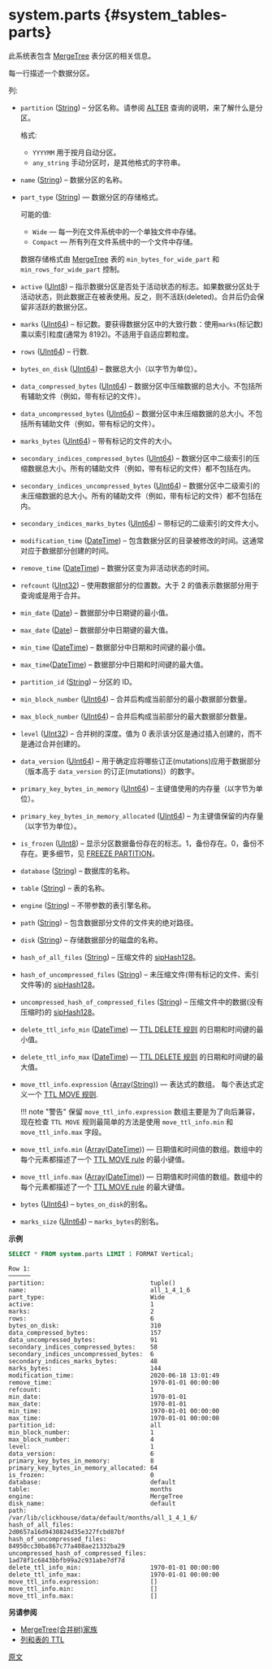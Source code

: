 # system.parts {#system_tables-parts}

此系统表包含 [MergeTree](../../engines/table-engines/mergetree-family/mergetree.md) 表分区的相关信息。

每一行描述一个数据分区。

列:

-   `partition` ([String](../../sql-reference/data-types/string.md)) – 分区名称。请参阅 [ALTER](../../sql-reference/statements/alter/index.md#query_language_queries_alter) 查询的说明，来了解什么是分区。

    格式:

    -   `YYYYMM` 用于按月自动分区。
    -   `any_string` 手动分区时，是其他格式的字符串。

-   `name` ([String](../../sql-reference/data-types/string.md)) – 数据分区的名称。

-   `part_type` ([String](../../sql-reference/data-types/string.md)) — 数据分区的存储格式。

    可能的值:

    -   `Wide` — 每一列在文件系统中的一个单独文件中存储。
    -   `Compact` — 所有列在文件系统中的一个文件中存储。

    数据存储格式由 [MergeTree](../../engines/table-engines/mergetree-family/mergetree.md) 表的 `min_bytes_for_wide_part` 和 `min_rows_for_wide_part` 控制。

   -   `active` ([UInt8](../../sql-reference/data-types/int-uint.md)) – 指示数据分区是否处于活动状态的标志。如果数据分区处于活动状态，则此数据正在被表使用。反之，则不活跃(deleted)。合并后仍会保留非活跃的数据分区。

-   `marks` ([UInt64](../../sql-reference/data-types/int-uint.md)) – 标记数。要获得数据分区中的大致行数：使用`marks`(标记数)乘以索引粒度(通常为 8192)。不适用于自适应颗粒度。

-   `rows` ([UInt64](../../sql-reference/data-types/int-uint.md)) – 行数.

-   `bytes_on_disk` ([UInt64](../../sql-reference/data-types/int-uint.md)) – 数据总大小（以字节为单位）。

-   `data_compressed_bytes` ([UInt64](../../sql-reference/data-types/int-uint.md)) – 数据分区中压缩数据的总大小。不包括所有辅助文件（例如，带有标记的文件）。

-   `data_uncompressed_bytes` ([UInt64](../../sql-reference/data-types/int-uint.md)) – 数据分区中未压缩数据的总大小。不包括所有辅助文件（例如，带有标记的文件）。

-   `marks_bytes` ([UInt64](../../sql-reference/data-types/int-uint.md)) – 带有标记的文件的大小。

-   `secondary_indices_compressed_bytes` ([UInt64](../../sql-reference/data-types/int-uint.md)) – 数据分区中二级索引的压缩数据总大小。所有的辅助文件（例如，带有标记的文件）都不包括在内。

-   `secondary_indices_uncompressed_bytes` ([UInt64](../../sql-reference/data-types/int-uint.md)) – 数据分区中二级索引的未压缩数据的总大小。所有的辅助文件（例如，带有标记的文件）都不包括在内。

-   `secondary_indices_marks_bytes` ([UInt64](../../sql-reference/data-types/int-uint.md)) – 带标记的二级索引的文件大小。

-   `modification_time` ([DateTime](../../sql-reference/data-types/datetime.md)) – 包含数据分区的目录被修改的时间。这通常对应于数据部分创建的时间。

-   `remove_time` ([DateTime](../../sql-reference/data-types/datetime.md)) – 数据分区变为非活动状态的时间。

-   `refcount` ([UInt32](../../sql-reference/data-types/int-uint.md)) – 使用数据部分的位置数。大于 2 的值表示数据部分用于查询或是用于合并。

-   `min_date` ([Date](../../sql-reference/data-types/date.md)) – 数据部分中日期键的最小值。

-   `max_date` ([Date](../../sql-reference/data-types/date.md)) – 数据部分中日期键的最大值。

-   `min_time` ([DateTime](../../sql-reference/data-types/datetime.md)) – 数据部分中日期和时间键的最小值。

-   `max_time`([DateTime](../../sql-reference/data-types/datetime.md)) – 数据部分中日期和时间键的最大值。

-   `partition_id` ([String](../../sql-reference/data-types/string.md)) – 分区的 ID。

-   `min_block_number` ([UInt64](../../sql-reference/data-types/int-uint.md)) – 合并后构成当前部分的最小数据部分数量。

-   `max_block_number` ([UInt64](../../sql-reference/data-types/int-uint.md)) – 合并后构成当前部分的最大数据部分数量。

-   `level` ([UInt32](../../sql-reference/data-types/int-uint.md)) – 合并树的深度。值为 0 表示该分区是通过插入创建的，而不是通过合并创建的。

-   `data_version` ([UInt64](../../sql-reference/data-types/int-uint.md)) – 用于确定应将哪些订正(mutations)应用于数据部分（版本高于 `data_version` 的订正(mutations)）的数字。

-   `primary_key_bytes_in_memory` ([UInt64](../../sql-reference/data-types/int-uint.md)) – 主键值使用的内存量（以字节为单位）。

-   `primary_key_bytes_in_memory_allocated` ([UInt64](../../sql-reference/data-types/int-uint.md)) – 为主键值保留的内存量（以字节为单位）。

-   `is_frozen` ([UInt8](../../sql-reference/data-types/int-uint.md)) – 显示分区数据备份存在的标志。1，备份存在。0，备份不存在。更多细节，见 [FREEZE PARTITION](../../sql-reference/statements/alter/partition.md#alter_freeze-partition)。

-   `database` ([String](../../sql-reference/data-types/string.md)) – 数据库的名称。

-   `table` ([String](../../sql-reference/data-types/string.md)) – 表的名称。

-   `engine` ([String](../../sql-reference/data-types/string.md)) – 不带参数的表引擎名称。

-   `path` ([String](../../sql-reference/data-types/string.md)) – 包含数据部分文件的文件夹的绝对路径。

-   `disk` ([String](../../sql-reference/data-types/string.md)) – 存储数据部分的磁盘的名称。

-   `hash_of_all_files` ([String](../../sql-reference/data-types/string.md)) – 压缩文件的 [sipHash128](../../sql-reference/functions/hash-functions.md#hash_functions-siphash128)。

-   `hash_of_uncompressed_files` ([String](../../sql-reference/data-types/string.md)) – 未压缩文件(带有标记的文件、索引文件等)的 [sipHash128](../../sql-reference/functions/hash-functions.md#hash_functions-siphash128)。

-   `uncompressed_hash_of_compressed_files` ([String](../../sql-reference/data-types/string.md)) – 压缩文件中的数据(没有压缩时)的 [sipHash128](../../sql-reference/functions/hash-functions.md#hash_functions-siphash128)。

-   `delete_ttl_info_min` ([DateTime](../../sql-reference/data-types/datetime.md)) — [TTL DELETE 规则](../../engines/table-engines/mergetree-family/mergetree.md#table_engine-mergetree-ttl) 的日期和时间键的最小值。

-   `delete_ttl_info_max` ([DateTime](../../sql-reference/data-types/datetime.md)) — [TTL DELETE 规则](../../engines/table-engines/mergetree-family/mergetree.md#table_engine-mergetree-ttl) 的日期和时间键的最大值。

-   `move_ttl_info.expression` ([Array](../../sql-reference/data-types/array.md)([String](../../sql-reference/data-types/string.md))) — 表达式的数组。 每个表达式定义一个 [TTL MOVE 规则](../../engines/table-engines/mergetree-family/mergetree.md#table_engine-mergetree-ttl).

    !!! note "警告"
        保留 `move_ttl_info.expression` 数组主要是为了向后兼容，现在检查 `TTL MOVE` 规则最简单的方法是使用 `move_ttl_info.min` 和 `move_ttl_info.max` 字段。

-   `move_ttl_info.min` ([Array](../../sql-reference/data-types/array.md)([DateTime](../../sql-reference/data-types/datetime.md))) — 日期值和时间值的数组。数组中的每个元素都描述了一个 [TTL MOVE rule](../../engines/table-engines/mergetree-family/mergetree.md#table_engine-mergetree-ttl) 的最小键值。

-   `move_ttl_info.max` ([Array](../../sql-reference/data-types/array.md)([DateTime](../../sql-reference/data-types/datetime.md))) — 日期值和时间值的数组。数组中的每个元素都描述了一个 [TTL MOVE rule](../../engines/table-engines/mergetree-family/mergetree.md#table_engine-mergetree-ttl) 的最大键值。

-   `bytes` ([UInt64](../../sql-reference/data-types/int-uint.md)) – `bytes_on_disk`的别名。

-   `marks_size` ([UInt64](../../sql-reference/data-types/int-uint.md)) – `marks_bytes`的别名。

**示例**

``` sql
SELECT * FROM system.parts LIMIT 1 FORMAT Vertical;
```

``` text
Row 1:
──────
partition:                             tuple()
name:                                  all_1_4_1_6
part_type:                             Wide
active:                                1
marks:                                 2
rows:                                  6
bytes_on_disk:                         310
data_compressed_bytes:                 157
data_uncompressed_bytes:               91
secondary_indices_compressed_bytes:    58
secondary_indices_uncompressed_bytes:  6
secondary_indices_marks_bytes:         48
marks_bytes:                           144
modification_time:                     2020-06-18 13:01:49
remove_time:                           1970-01-01 00:00:00
refcount:                              1
min_date:                              1970-01-01
max_date:                              1970-01-01
min_time:                              1970-01-01 00:00:00
max_time:                              1970-01-01 00:00:00
partition_id:                          all
min_block_number:                      1
max_block_number:                      4
level:                                 1
data_version:                          6
primary_key_bytes_in_memory:           8
primary_key_bytes_in_memory_allocated: 64
is_frozen:                             0
database:                              default
table:                                 months
engine:                                MergeTree
disk_name:                             default
path:                                  /var/lib/clickhouse/data/default/months/all_1_4_1_6/
hash_of_all_files:                     2d0657a16d9430824d35e327fcbd87bf
hash_of_uncompressed_files:            84950cc30ba867c77a408ae21332ba29
uncompressed_hash_of_compressed_files: 1ad78f1c6843bbfb99a2c931abe7df7d
delete_ttl_info_min:                   1970-01-01 00:00:00
delete_ttl_info_max:                   1970-01-01 00:00:00
move_ttl_info.expression:              []
move_ttl_info.min:                     []
move_ttl_info.max:                     []
```

**另请参阅**

-   [MergeTree(合并树)家族](../../engines/table-engines/mergetree-family/mergetree.md)
-   [列和表的 TTL](../../engines/table-engines/mergetree-family/mergetree.md#table_engine-mergetree-ttl)

[原文](https://clickhouse.com/docs/zh/operations/system-tables/parts) <!--hide-->
